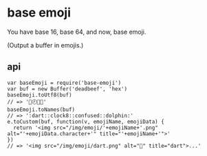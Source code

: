 # base emoji

You have base 16, base 64, and now, base emoji.

(Output a buffer in emojis.)


## api

```
var baseEmoji = require('base-emoji')
var buf = new Buffer('deadbeef', 'hex')
baseEmoji.toUtf8(buf)
// => '🎯🕗😕🐬'
baseEmoji.toNames(buf)
// => ':dart::clock8::confused::dolphin:'
e.toCustom(buf, function(v, emojiName, emojiData) {
  return '<img src="/img/emoji/'+emojiName+'.png" alt="'+emojiData.character+'" title="'+emojiName+'">'
})
// => '<img src="/img/emoji/dart.png" alt="🎯" title="dart">...'
```